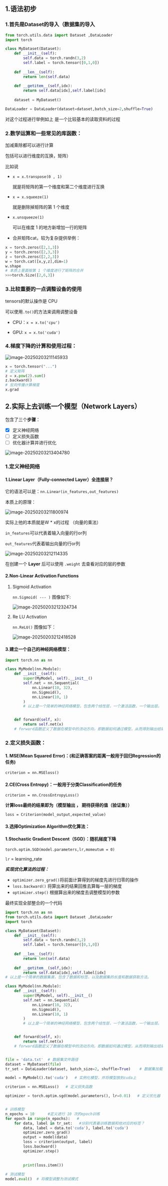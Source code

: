 ## 1.语法初步

### 1.首先是Dataset的导入（数据集的导入

```python
from torch.utils.data import Dataset ,DataLoader
import torch

class MyDataset(Dataset):
    def __init__(self):
        self.data = torch.randn(3,2)
        self.label = torch.tensor([0,1,0])
        
    def __len__(self):
        return len(self.data)
    
    def __getitem__(self,idx):
        return self.data[idx],self.label[idx]
    
    dataset = MyDataset()

DataLoader = DataLoader(dataset=dataset,batch_size=2,shuffle=True)
```

对这个过程进行举例如上 是一个比较基本的读取资料的过程



### 2.数学运算和一些常见的库函数：

加减乘除都可以进行计算

包括可以进行维度的互换，矩阵）

比如说

- `x = x.transpose(0 , 1)`

  就是将矩阵的第一个维度和第二个维度进行互换

- `x = x.squeeze(1)`

  就是删除掉矩阵的第 1 个维度

- `x.unsqueeze(1)`

  可以在维度 1 的地方新增加一行的矩阵

- 合并矩阵cat，较为复杂提供举例：

```python
x = torch.zeros([2,1,3])
y = torch.zeros([2,3,3])
z = torch.zeros([2,2,3])
w = torch.cat([x,y,z],dim=1)
w.shape
# 本质上里面按第 1 个维度进行了矩阵的合并
>>>torch.Size([2,6,3])
```

### 3.比较重要的一点调整设备的使用

tensors的默认操作是  CPU

可以使用`.to()`的方法来调用调整设备

- CPU：`x = x.to('cpu')`

- GPU:  `x = x.to('cuda')`

### 4.梯度下降的计算和使用过程：

![image-20250203211145933](https://gitee.com/Slexy/picture/raw/master/20250203225400388.png)

```python
x = torch.tensor("...")
# 定义矩阵
z = x.pow(2).sum()
z.backward()
# 反向传播计算梯度
x.grad
```

## 2.实际上去训练一个模型（Network Layers）



包含了三个**步骤**：

- [x] 定义神经网络
- [ ] 定义损失函数
- [ ] 优化器计算并进行优化

![image-20250203213404780](https://gitee.com/Slexy/picture/raw/master/20250203225410406.png)

### 1.定义神经网络

#### 1.Linear Layer（Fully-connected Layer）全连接层？ 

它的语法可以是：`nn.Linear(in_features,out_features)`

本质上的原理：

![image-20250203211800974](https://gitee.com/Slexy/picture/raw/master/20250203225422524.png)

实际上他的本质就是W * x的过程 （向量的乘法）

`in_features`可以代表着输入向量的行or列

`out_features`代表着输出向量的行or列

![image-20250203212114335](https://gitee.com/Slexy/picture/raw/master/20250203225431741.png)

在创建一个 **Layer** 后可以使用 `.weight` 去查看对应的层的参数

#### 2.Non-Linear Activation Functions

1. Sigmoid Activation

   `nn.Sigmoid( --- )` 图像如下:

   ![image-20250203212324734](https://gitee.com/Slexy/picture/raw/master/20250203225451390.png)

2. Re LU Activation

   `nn.ReLU()` 图像如下：

   ![image-20250203212418528](https://gitee.com/Slexy/picture/raw/master/20250203225456905.png)


#### 3.建立一个自己的神经网络模型：

```python
import torch.nn as nn

class MyModel(nn.Module):
    def __init__(self):
        super(MyModel, self).__init__()
        self.net = nn.Sequential(
            nn.Linear(10, 32),
            nn.Sigmoid(),
            nn.Linear(10, 1)
        )
        # 以上是一个简单的神经网络模型，包含两个线性层，一个激活函数，一个输出层。


    def forward(self, x):
        return self.net(x)
    # forward函数定义了数据在模型中的流动方向，即数据如何通过模型，从而得到输出结果。
```

### 2.定义损失函数：

#### 1. MSE(Mean Squared Error)：(和正确答案的距离一般用于回归Regression的任务)

`criterion = nn.MSEloss()`

#### 2.CE(Cross Entropy)：一般用于分类Classification的任务

`criterion = nn.CrossEntropyLoss()`



**计算loss最终的结果即为（模型输出 ， 期待获得的值（验证集））**

`loss = Criterion(model_output,expected_value)`



#### 3.选择Optimization Algorithm优化算法：

#### 1.Stochastic Gradient Descent（SGD）：随机梯度下降

`torch.optim.SGD(model.parameters,lr,momeutum = 0)`

`lr` = learning_rate





***实现优化算法的过程：***

- `optimizer.zero_grad()`将前面计算得到的梯度先进行归零的操作
- `loss.backward()` 将算出来的结果回推去算每一层的梯度
- `optimizer.step()` 根据算出来的梯度去调整模型的参数 







最终实现全部整合的一个代码

```python
import torch.nn as nn
from torch.utils.data import Dataset ,DataLoader
import torch

class MyDataset(Dataset):
    def __init__(self):
        self.data = torch.randn(3,2)
        self.label = torch.tensor([0,1,0])
        
    def __len__(self):
        return len(self.data)
    
    def __getitem__(self,idx):
        return self.data[idx],self.label[idx]
# 以上是一个简单的数据集类，包含了数据和标签，以及数据集的长度和数据获取方法。

class MyModel(nn.Module):
    def __init__(self):
        super(MyModel, self).__init__()
        self.net = nn.Sequential(
            nn.Linear(10, 32),
            nn.Sigmoid(),
            nn.Linear(10, 1)
        )
        # 以上是一个简单的神经网络模型，包含两个线性层，一个激活函数，一个输出层。


    def forward(self, x):
        return self.net(x)
    # forward函数定义了数据在模型中的流动方向，即数据如何通过模型，从而得到输出结果。


file = 'data.txt'  # 数据集文件路径
dataset = MyDataset(file)
tr_set = DataLoader(dataset, batch_size=2, shuffle=True)    # 数据集加载器

model = MyModel().to('cuda')   # 实例化模型，并将模型放到cuda上

criterion = nn.MSELoss()   # 定义损失函数

optimizer = torch.optim.sgd(model.parameters(), lr=0.01)   # 定义优化器


# 训练模型
n_epochs = 10      #定义进行 10 次的epoch训练
for epoch in range(n_epochs):   # 
    for data, label in tr_set:   #分别代表着训练数据和他对应的标签？
        data, label = data.to('cuda'), label.to('cuda')
        optimizer.zero_grad()
        output = model(data)
        loss = criterion(output, label)
        loss.backward()
        optimizer.step()
        
        
        print(loss.item())
        
# 测试模型
model.eval()  # 将模型调整为测试模式
```

















